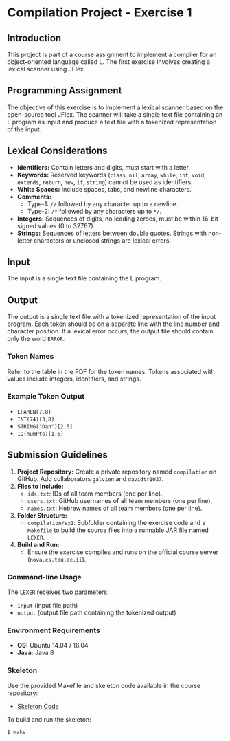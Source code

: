 # Compilation Project - Exercise 1

## Introduction
This project is part of a course assignment to implement a compiler for an object-oriented language called L. The first exercise involves creating a lexical scanner using JFlex.

## Programming Assignment
The objective of this exercise is to implement a lexical scanner based on the open-source tool JFlex. The scanner will take a single text file containing an L program as input and produce a text file with a tokenized representation of the input.

## Lexical Considerations
- **Identifiers:** Contain letters and digits, must start with a letter.
- **Keywords:** Reserved keywords (`class`, `nil`, `array`, `while`, `int`, `void`, `extends`, `return`, `new`, `if`, `string`) cannot be used as identifiers.
- **White Spaces:** Include spaces, tabs, and newline characters.
- **Comments:** 
  - Type-1: `//` followed by any character up to a newline.
  - Type-2: `/*` followed by any characters up to `*/`.
- **Integers:** Sequences of digits, no leading zeroes, must be within 16-bit signed values (0 to 32767).
- **Strings:** Sequences of letters between double quotes. Strings with non-letter characters or unclosed strings are lexical errors.

## Input
The input is a single text file containing the L program.

## Output
The output is a single text file with a tokenized representation of the input program. Each token should be on a separate line with the line number and character position. If a lexical error occurs, the output file should contain only the word `ERROR`.

### Token Names
Refer to the table in the PDF for the token names. Tokens associated with values include integers, identifiers, and strings.

### Example Token Output
- `LPAREN[7,8]`
- `INT(74)[3,8]`
- `STRING("Dan")[2,5]`
- `ID(numPts)[1,6]`

## Submission Guidelines
1. **Project Repository:** Create a private repository named `compilation` on GitHub. Add collaborators `galvien` and `davidtr1037`.
2. **Files to Include:**
   - `ids.txt`: IDs of all team members (one per line).
   - `users.txt`: GitHub usernames of all team members (one per line).
   - `names.txt`: Hebrew names of all team members (one per line).
3. **Folder Structure:**
   - `compilation/ex1`: Subfolder containing the exercise code and a `Makefile` to build the source files into a runnable JAR file named `LEXER`.
4. **Build and Run:**
   - Ensure the exercise compiles and runs on the official course server (`nova.cs.tau.ac.il`).

### Command-line Usage
The `LEXER` receives two parameters:
- `input` (input file path)
- `output` (output file path containing the tokenized output)

### Environment Requirements
- **OS:** Ubuntu 14.04 / 16.04
- **Java:** Java 8

### Skeleton
Use the provided Makefile and skeleton code available in the course repository:
- [Skeleton Code](https://github.com/davidtr1037/compilation-tau/tree/master/src/ex1)

To build and run the skeleton:
```sh
$ make
